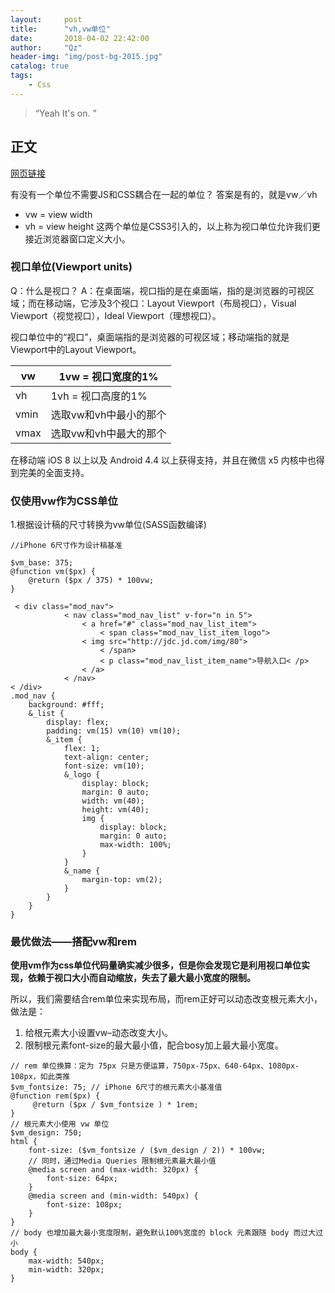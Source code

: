 ```yaml
---
layout:     post
title:      "vh,vw单位"
date:       2018-04-02 22:42:00
author:     "Qz"
header-img: "img/post-bg-2015.jpg"
catalog: true
tags:
    - Css
---
```


> “Yeah It's on. ”


## 正文
[网页链接](https://juejin.im/entry/59b00e46f265da2491513bcc)

有没有一个单位不需要JS和CSS耦合在一起的单位？
答案是有的，就是vw／vh

* vw = view width
* vh = view height
这两个单位是CSS3引入的，以上称为视口单位允许我们更接近浏览器窗口定义大小。



### 视口单位(Viewport units)

Q：什么是视口？
A：在桌面端，视口指的是在桌面端，指的是浏览器的可视区域；而在移动端，它涉及3个视口：Layout Viewport（布局视口），Visual Viewport（视觉视口），Ideal Viewport（理想视口）。



视口单位中的“视口”，桌面端指的是浏览器的可视区域；移动端指的就是Viewport中的Layout Viewport。





| vw   | 1vw = 视口宽度的1%     |
| ---- | ---------------------- |
| vh   | 1vh = 视口高度的1%     |
| vmin | 选取vw和vh中最小的那个 |
| vmax | 选取vw和vh中最大的那个   |


在移动端 iOS 8 以上以及 Android 4.4 以上获得支持，并且在微信 x5 内核中也得到完美的全面支持。


### 仅使用vw作为CSS单位
1.根据设计稿的尺寸转换为vw单位(SASS函数编译)

```
//iPhone 6尺寸作为设计稿基准

$vm_base: 375; 
@function vm($px) {
    @return ($px / 375) * 100vw;
}
```

```
 < div class="mod_nav">
            < nav class="mod_nav_list" v-for="n in 5">
                < a href="#" class="mod_nav_list_item">
                    < span class="mod_nav_list_item_logo">
                < img src="http://jdc.jd.com/img/80">
                    < /span>
                    < p class="mod_nav_list_item_name">导航入口< /p>
                < /a>
            < /nav>
< /div>
.mod_nav {
    background: #fff;
    &_list {
        display: flex;
        padding: vm(15) vm(10) vm(10);
        &_item {
            flex: 1;
            text-align: center;
            font-size: vm(10);
            &_logo {
                display: block;
                margin: 0 auto;
                width: vm(40);
                height: vm(40);
                img {
                    display: block;
                    margin: 0 auto;
                    max-width: 100%;
                }
            }
            &_name {
                margin-top: vm(2);
            }
        }
    }
}
```



### 最优做法——搭配vw和rem

**使用vm作为css单位代码量确实减少很多，但是你会发现它是利用视口单位实现，依赖于视口大小而自动缩放，失去了最大最小宽度的限制。**

所以，我们需要结合rem单位来实现布局，而rem正好可以动态改变根元素大小，做法是：

1. 给根元素大小设置vw–动态改变大小。
2. 限制根元素font-size的最大最小值，配合bosy加上最大最小宽度。




```
// rem 单位换算：定为 75px 只是方便运算，750px-75px、640-64px、1080px-108px，如此类推
$vm_fontsize: 75; // iPhone 6尺寸的根元素大小基准值
@function rem($px) {
     @return ($px / $vm_fontsize ) * 1rem;
}
// 根元素大小使用 vw 单位
$vm_design: 750;
html {
    font-size: ($vm_fontsize / ($vm_design / 2)) * 100vw; 
    // 同时，通过Media Queries 限制根元素最大最小值
    @media screen and (max-width: 320px) {
        font-size: 64px;
    }
    @media screen and (min-width: 540px) {
        font-size: 108px;
    }
}
// body 也增加最大最小宽度限制，避免默认100%宽度的 block 元素跟随 body 而过大过小
body {
    max-width: 540px;
    min-width: 320px;
}
```




